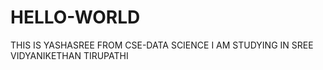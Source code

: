 # HELLO-WORLD
THIS IS YASHASREE FROM CSE-DATA SCIENCE
I AM STUDYING IN SREE VIDYANIKETHAN TIRUPATHI 

